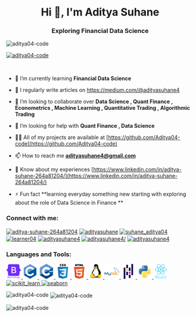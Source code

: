 <h1 align="center">Hi 👋, I'm Aditya Suhane</h1>
<h3 align="center">Exploring Financial Data Science</h3>

<p align="left"> <img src="https://komarev.com/ghpvc/?username=aditya04-code&label=Profile%20views&color=0e75b6&style=flat" alt="aditya04-code" /> </p>

<p align="left"> <a href="https://github.com/ryo-ma/github-profile-trophy"><img src="https://github-profile-trophy.vercel.app/?username=aditya04-code" alt="aditya04-code" /></a> </p>

<p align="left"> <a href="https://twitter.com/" target="blank"><img src="https://img.shields.io/twitter/follow/?logo=twitter&style=for-the-badge" alt="" /></a> </p>

- 🌱 I’m currently learning **Financial Data Science**
- 📝 I regularly write articles on https://medium.com/@adityasuhane4
- 👯 I’m looking to collaborate over **Data Science , Quant Finance , Econometrics , Machine Learning , Quantitative Trading , Algorithmic Trading**

- 🤝 I’m looking for help with **Quant Finance , Data Science**

- 👨‍💻 All of my projects are available at [https://github.com/Aditya04-code](https://github.com/Aditya04-code)

- 📫 How to reach me **adityasuhane4@gmail.com**

- 📄 Know about my experiences [https://www.linkedin.com/in/aditya-suhane-264a81204/](https://www.linkedin.com/in/aditya-suhane-264a81204/)

- ⚡ Fun fact **learning everyday something new starting with exploring about the role of Data Science in Finance **

<h3 align="left">Connect with me:</h3>
<p align="left">
<a href="https://linkedin.com/in/aditya-suhane-264a81204" target="blank"><img align="center" src="https://raw.githubusercontent.com/rahuldkjain/github-profile-readme-generator/master/src/images/icons/Social/linked-in-alt.svg" alt="aditya-suhane-264a81204" height="30" width="40" /></a>
<a href="https://kaggle.com/adityasuhane" target="blank"><img align="center" src="https://raw.githubusercontent.com/rahuldkjain/github-profile-readme-generator/master/src/images/icons/Social/kaggle.svg" alt="adityasuhane" height="30" width="40" /></a>
<a href="https://instagram.com/suhane_aditya04" target="blank"><img align="center" src="https://raw.githubusercontent.com/rahuldkjain/github-profile-readme-generator/master/src/images/icons/Social/instagram.svg" alt="suhane_aditya04" height="30" width="40" /></a>
<a href="https://www.codechef.com/users/learner04" target="blank"><img align="center" src="https://cdn.jsdelivr.net/npm/simple-icons@3.1.0/icons/codechef.svg" alt="learner04" height="30" width="40" /></a>
<a href="https://www.hackerrank.com/adityasuhane4" target="blank"><img align="center" src="https://raw.githubusercontent.com/rahuldkjain/github-profile-readme-generator/master/src/images/icons/Social/hackerrank.svg" alt="adityasuhane4" height="30" width="40" /></a>
<a href="https://www.leetcode.com/adityasuhane4/" target="blank"><img align="center" src="https://raw.githubusercontent.com/rahuldkjain/github-profile-readme-generator/master/src/images/icons/Social/leet-code.svg" alt="adityasuhane4/" height="30" width="40" /></a>
<a href="https://auth.geeksforgeeks.org/user/adityasuhane4" target="blank"><img align="center" src="https://raw.githubusercontent.com/rahuldkjain/github-profile-readme-generator/master/src/images/icons/Social/geeks-for-geeks.svg" alt="adityasuhane4" height="30" width="40" /></a>
</p>

<h3 align="left">Languages and Tools:</h3>
<p align="left"> <a href="https://getbootstrap.com" target="_blank" rel="noreferrer"> <img src="https://raw.githubusercontent.com/devicons/devicon/master/icons/bootstrap/bootstrap-plain-wordmark.svg" alt="bootstrap" width="40" height="40"/> </a> <a href="https://www.cprogramming.com/" target="_blank" rel="noreferrer"> <img src="https://raw.githubusercontent.com/devicons/devicon/master/icons/c/c-original.svg" alt="c" width="40" height="40"/> </a> <a href="https://www.w3schools.com/cpp/" target="_blank" rel="noreferrer"> <img src="https://raw.githubusercontent.com/devicons/devicon/master/icons/cplusplus/cplusplus-original.svg" alt="cplusplus" width="40" height="40"/> </a> <a href="https://www.w3schools.com/css/" target="_blank" rel="noreferrer"> <img src="https://raw.githubusercontent.com/devicons/devicon/master/icons/css3/css3-original-wordmark.svg" alt="css3" width="40" height="40"/> </a> <a href="https://www.w3.org/html/" target="_blank" rel="noreferrer"> <img src="https://raw.githubusercontent.com/devicons/devicon/master/icons/html5/html5-original-wordmark.svg" alt="html5" width="40" height="40"/> </a> <a href="https://www.linux.org/" target="_blank" rel="noreferrer"> <img src="https://raw.githubusercontent.com/devicons/devicon/master/icons/linux/linux-original.svg" alt="linux" width="40" height="40"/> </a> <a href="https://www.mysql.com/" target="_blank" rel="noreferrer"> <img src="https://raw.githubusercontent.com/devicons/devicon/master/icons/mysql/mysql-original-wordmark.svg" alt="mysql" width="40" height="40"/> </a> <a href="https://pandas.pydata.org/" target="_blank" rel="noreferrer"> <img src="https://raw.githubusercontent.com/devicons/devicon/2ae2a900d2f041da66e950e4d48052658d850630/icons/pandas/pandas-original.svg" alt="pandas" width="40" height="40"/> </a> <a href="https://www.python.org" target="_blank" rel="noreferrer"> <img src="https://raw.githubusercontent.com/devicons/devicon/master/icons/python/python-original.svg" alt="python" width="40" height="40"/> </a> <a href="https://reactjs.org/" target="_blank" rel="noreferrer"> <img src="https://raw.githubusercontent.com/devicons/devicon/master/icons/react/react-original-wordmark.svg" alt="react" width="40" height="40"/> </a> <a href="https://scikit-learn.org/" target="_blank" rel="noreferrer"> <img src="https://upload.wikimedia.org/wikipedia/commons/0/05/Scikit_learn_logo_small.svg" alt="scikit_learn" width="40" height="40"/> </a> <a href="https://seaborn.pydata.org/" target="_blank" rel="noreferrer"> <img src="https://seaborn.pydata.org/_images/logo-mark-lightbg.svg" alt="seaborn" width="40" height="40"/> </a> </p>

<p><img align="left" src="https://github-readme-stats.vercel.app/api/top-langs?username=aditya04-code&show_icons=true&locale=en&layout=compact" alt="aditya04-code" /></p>

<p>&nbsp;<img align="center" src="https://github-readme-stats.vercel.app/api?username=aditya04-code&show_icons=true&locale=en" alt="aditya04-code" /></p>

<p><img align="center" src="https://github-readme-streak-stats.herokuapp.com/?user=aditya04-code&" alt="aditya04-code" /></p>

